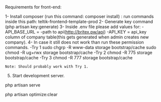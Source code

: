 Requirements for front-end:

1- Install composer (run this command: composer install) : run commands inside this path: teltik-frontend-template-prod
2- Generate key command (php artisan key:generate)
3- Inside .env file please add values for:
	-API_BASE_URL = -path to api(http://britex.pw/api)
	-API_KEY = api_key column of company table(this gets generated when admin creates new company).
4- In case it still does not work than run these permission commands.
    -Try 1
        sudo chgrp -R www-data storage bootstrap/cache
        sudo chmod -R ug+rwx storage bootstrap/cache
    -Try 2
        chmod -R 775 storage bootstrap/cache
    -Try 3
        chmod -R 777 storage bootstrap/cache

    Note: Should probably work with Try 1.

5. Start development server.

php artisan serve


php artisan optimize:clear
